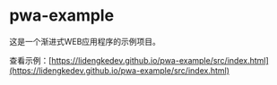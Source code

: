 # pwa-example
这是一个渐进式WEB应用程序的示例项目。

查看示例：[https://lidengkedev.github.io/pwa-example/src/index.html](https://lidengkedev.github.io/pwa-example/src/index.html)